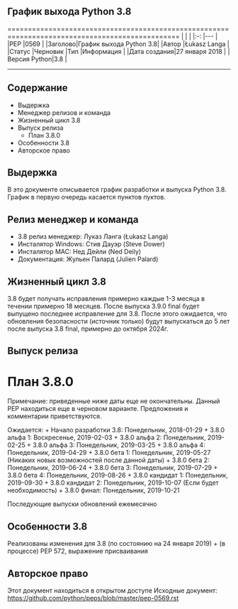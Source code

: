 ## График выхода Python 3.8 ##
================================================================================================
|        |                        |
|:-:     |---                     |
|PEP     |0569                    |
|Заголово|График выхода Python 3.8|
|Автор   |Łukasz Langa <lukasz at python.org>|
|Статус  |Черновик
|Тип     |Информация              |
|Дата создания|27 января 2018     |
|Версия Python|3.8                |

-----------------------------------------------------------------------------------------------
## Содержание ##
* Выдержка
* Менеджер релизов и команда
* Жизненный цикл 3.8
* Выпуск релиза
    * План 3.8.0
* Особенности 3.8
* Авторское право

## Выдержка ##
В это документе описывается график разработки и выпуска Python 3.8. График в первую очередь касается
пунктов <PEP-sized> пуктов.

## Релиз менеджер и команда ##
* 3.8 релиз менеджер: Луказ Ланга (Łukasz Langa)
* Инсталятор Windows: Стив Дауэр (Steve Dower)
* Инсталятор MAC: Нед Дейли (Ned Deily)
* Документация: Жульен Палард (Julien Palard)

## Жизненный цикл 3.8 ##
3.8 будет получать исправления примерно каждые 1-3 месяца в течении примерно 18 месяцев. После выпуска 3.9.0 final 
будет выпущено последнее исправление для 3.8. После этого ожидается, что обновления безопасности (источник только) 
будут выпускаться до 5 лет после выпуска 3.8 final, примерно до октября 2024г.

## Выпуск релиза ##

# План 3.8.0 #
Примечание: приведенные ниже даты еще не окончательны. Данный PEP находиться еще в черновом варианте. Предложения и 
комментарии приветствуются.

Ожидается:
    + Начало разработки 3.8: Понедельник, 2018-01-29
    + 3.8.0 альфа 1: Воскресенье, 2019-02-03
    + 3.8.0 альфа 2: Понедельник, 2019-02-25
    + 3.8.0 альфа 3: Понедельник, 2019-03-25
    + 3.8.0 альфа 4: Понедельник, 2019-04-29
    + 3.8.0 бета 1: Понедельник, 2019-05-27 (Никаких новых возможностей после данной даты)
    + 3.8.0 бета 2: Понедельник, 2019-06-24
    + 3.8.0 бета 3: Понедельник, 2019-07-29
    + 3.8.0 бета 4: Понедельник, 2019-08-26
    + 3.8.0 кандидат 1: Понедельник, 2019-09-30
    + 3.8.0 кандидат 2: Понедельник, 2019-10-07 (Если будет необходимость)
    + 3.8.0 финал: Понедельник, 2019-10-21

Последующие выпуски обновлений ежемесячно

## Особенности 3.8 ##
Реализованы изменения для 3.8 (по состоянию на 24 января 2019)
    + (в процессе) PEP 572, выражение присваивания

## Авторское право ##
Этот документ находиться в открытом доступе
Исходные документ: https://github.com/python/peps/blob/master/pep-0569.rst